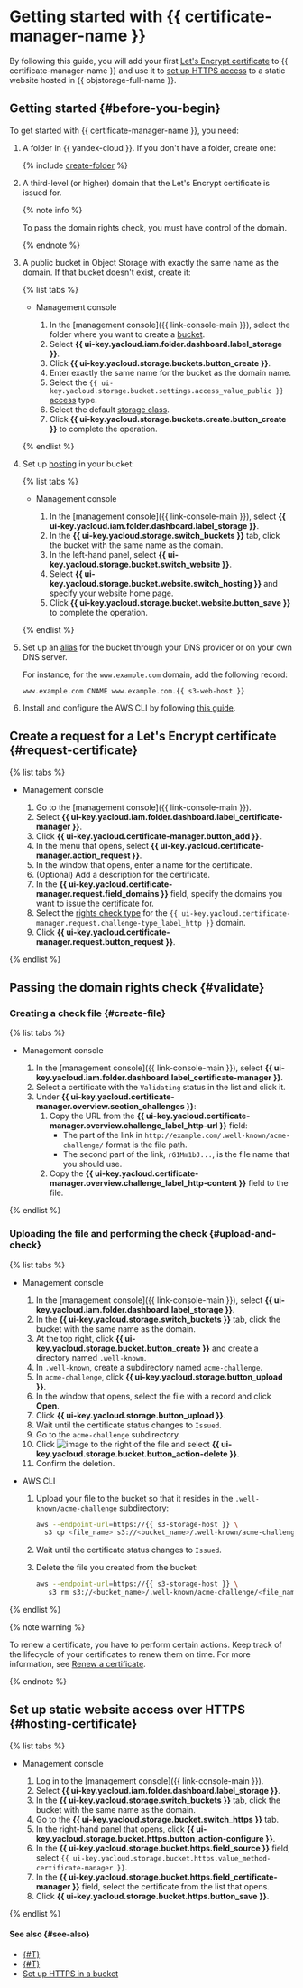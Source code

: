# Getting started with {{ certificate-manager-name }}

By following this guide, you will add your first [Let's Encrypt certificate](../concepts/managed-certificate.md) to {{ certificate-manager-name }} and use it to [set up HTTPS access](../../storage/operations/hosting/certificate.md) to a static website hosted in {{ objstorage-full-name }}.

## Getting started {#before-you-begin}

To get started with {{ certificate-manager-name }}, you need:

1. A folder in {{ yandex-cloud }}. If you don't have a folder, create one:

   {% include [create-folder](../../_includes/create-folder.md) %}

1. A third-level (or higher) domain that the Let's Encrypt certificate is issued for.

   {% note info %}

   To pass the domain rights check, you must have control of the domain.

   {% endnote %}

1. A public bucket in Object Storage with exactly the same name as the domain. If that bucket doesn't exist, create it:

   {% list tabs %}

   - Management console

      1. In the [management console]({{ link-console-main }}), select the folder where you want to create a [bucket](../../storage/concepts/bucket.md).
      1. Select **{{ ui-key.yacloud.iam.folder.dashboard.label_storage }}**.
      1. Click **{{ ui-key.yacloud.storage.buckets.button_create }}**.
      1. Enter exactly the same name for the bucket as the domain name.
      1. Select the `{{ ui-key.yacloud.storage.bucket.settings.access_value_public }}` [access](../../storage/concepts/bucket.md#bucket-access) type.
      1. Select the default [storage class](../../storage/concepts/storage-class.md).
      1. Click **{{ ui-key.yacloud.storage.buckets.create.button_create }}** to complete the operation.

   {% endlist %}

1. Set up [hosting](../../storage/operations/hosting/setup.md) in your bucket:

   {% list tabs %}

   - Management console

      1. In the [management console]({{ link-console-main }}), select **{{ ui-key.yacloud.iam.folder.dashboard.label_storage }}**.
      1. In the **{{ ui-key.yacloud.storage.switch_buckets }}** tab, click the bucket with the same name as the domain.
      1. In the left-hand panel, select **{{ ui-key.yacloud.storage.bucket.switch_website }}**.
      1. Select **{{ ui-key.yacloud.storage.bucket.website.switch_hosting }}** and specify your website home page.
      1. Click **{{ ui-key.yacloud.storage.bucket.website.button_save }}** to complete the operation.

   {% endlist %}

1. Set up an [alias](../../storage/operations/hosting/own-domain.md) for the bucket through your DNS provider or on your own DNS server.

   For instance, for the `www.example.com` domain, add the following record:

   ```
   www.example.com CNAME www.example.com.{{ s3-web-host }}
   ```

1. Install and configure the AWS CLI by following [this guide](../../storage/tools/aws-cli.md#before-you-begin).

## Create a request for a Let's Encrypt certificate {#request-certificate}

{% list tabs %}

- Management console

   1. Go to the [management console]({{ link-console-main }}).
   1. Select **{{ ui-key.yacloud.iam.folder.dashboard.label_certificate-manager }}**.
   1. Click **{{ ui-key.yacloud.certificate-manager.button_add }}**.
   1. In the menu that opens, select **{{ ui-key.yacloud.certificate-manager.action_request }}**.
   1. In the window that opens, enter a name for the certificate.
   1. (Optional) Add a description for the certificate.
   1. In the **{{ ui-key.yacloud.certificate-manager.request.field_domains }}** field, specify the domains you want to issue the certificate for.
   1. Select the [rights check type](../concepts/challenges.md) for the `{{ ui-key.yacloud.certificate-manager.request.challenge-type_label_http }}` domain.
   1. Click **{{ ui-key.yacloud.certificate-manager.request.button_request }}**.

{% endlist %}

## Passing the domain rights check {#validate}

### Creating a check file {#create-file}

{% list tabs %}

- Management console

   1. In the [management console]({{ link-console-main }}), select **{{ ui-key.yacloud.iam.folder.dashboard.label_certificate-manager }}**.
   1. Select a certificate with the `Validating` status in the list and click it.
   1. Under **{{ ui-key.yacloud.certificate-manager.overview.section_challenges }}**:
      1. Copy the URL from the **{{ ui-key.yacloud.certificate-manager.overview.challenge_label_http-url }}** field:
         * The part of the link in `http://example.com/.well-known/acme-challenge/` format is the file path.
         * The second part of the link, `rG1Mm1bJ...`, is the file name that you should use.
      1. Copy the **{{ ui-key.yacloud.certificate-manager.overview.challenge_label_http-content }}** field to the file.

{% endlist %}

### Uploading the file and performing the check {#upload-and-check}

{% list tabs %}

- Management console

   1. In the [management console]({{ link-console-main }}), select **{{ ui-key.yacloud.iam.folder.dashboard.label_storage }}**.
   1. In the **{{ ui-key.yacloud.storage.switch_buckets }}** tab, click the bucket with the same name as the domain.
   1. At the top right, click **{{ ui-key.yacloud.storage.bucket.button_create }}** and create a directory named `.well-known`.
   1. In `.well-known`, create a subdirectory named `acme-challenge`.
   1. In `acme-challenge`, click **{{ ui-key.yacloud.storage.button_upload }}**.
   1. In the window that opens, select the file with a record and click **Open**.
   1. Click **{{ ui-key.yacloud.storage.button_upload }}**.
   1. Wait until the certificate status changes to `Issued`.
   1. Go to the `acme-challenge` subdirectory.
   1. Click ![image](../../_assets/options.svg) to the right of the file and select **{{ ui-key.yacloud.storage.bucket.button_action-delete }}**.
   1. Confirm the deletion.

- AWS CLI

   1. Upload your file to the bucket so that it resides in the `.well-known/acme-challenge` subdirectory:

      ```bash
      aws --endpoint-url=https://{{ s3-storage-host }} \
        s3 cp <file_name> s3://<bucket_name>/.well-known/acme-challenge/<file_name>
      ```

   1. Wait until the certificate status changes to `Issued`.
   1. Delete the file you created from the bucket:

      ```bash
      aws --endpoint-url=https://{{ s3-storage-host }} \
         s3 rm s3://<bucket_name>/.well-known/acme-challenge/<file_name>
      ```

{% endlist %}

{% note warning %}

To renew a certificate, you have to perform certain actions. Keep track of the lifecycle of your certificates to renew them on time. For more information, see [Renew a certificate](../concepts/managed-certificate.md#renew).

{% endnote %}

## Set up static website access over HTTPS {#hosting-certificate}

{% list tabs %}

- Management console

   1. Log in to the [management console]({{ link-console-main }}).
   1. Select **{{ ui-key.yacloud.iam.folder.dashboard.label_storage }}**.
   1. In the **{{ ui-key.yacloud.storage.switch_buckets }}** tab, click the bucket with the same name as the domain.
   1. Go to the **{{ ui-key.yacloud.storage.bucket.switch_https }}** tab.
   1. In the right-hand panel that opens, click **{{ ui-key.yacloud.storage.bucket.https.button_action-configure }}**.
   1. In the **{{ ui-key.yacloud.storage.bucket.https.field_source }}** field, select `{{ ui-key.yacloud.storage.bucket.https.value_method-certificate-manager }}`.
   1. In the **{{ ui-key.yacloud.storage.bucket.https.field_certificate-manager }}** field, select the certificate from the list that opens.
   1. Click **{{ ui-key.yacloud.storage.bucket.https.button_save }}**.

{% endlist %}


#### See also {#see-also}

- [{#T}](../concepts/managed-certificate.md)
- [{#T}](../concepts/challenges.md)
- [Set up HTTPS in a bucket](../../storage/operations/hosting/certificate.md)

